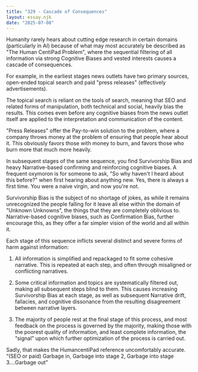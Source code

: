 ```yaml
---
title: "329 - Cascade of Consequences"
layout: essay.njk
date: "2025-07-08"
---
```


Humanity rarely hears about cutting edge research in certain domains (particularly in AI) because of what may most accurately be described as "The Human CentiPad Problem", where the sequential filtering of all information via strong Cognitive Biases and vested interests causes a cascade of consequences.

For example, in the earliest stages news outlets have two primary sources, open-ended topical search and paid "press releases" (effectively advertisements). 

The topical search is reliant on the tools of search, meaning that SEO and related forms of manipulation, both technical and social, heavily bias the results. This comes even before any cognitive biases from the news outlet itself are applied to the interpretation and communication of the content.

"Press Releases" offer the Pay-to-win solution to the problem, where a company throws money at the problem of ensuring that people hear about it. This obviously favors those with money to burn, and favors those who burn more that much more heavily. 

In subsequent stages of the same sequence, you find Survivorship Bias and heavy Narrative-based confirming and reinforcing cognitive biases. A frequent oxymoron is for someone to ask, "So why haven't I heard about this before?" when first hearing about anything new. Yes, there is always a first time. You were a naive virgin, and now you're not.

Survivorship Bias is the subject of no shortage of jokes, as while it remains unrecognized the people falling for it leave all else within the domain of "Unknown Unknowns", the things that they are completely oblivious to. Narrative-based cognitive biases, such as Confirmation Bias, further encourage this, as they offer a far simpler vision of the world and all within it.

Each stage of this sequence inflicts several distinct and severe forms of harm against information:

1. All information is simplified and repackaged to fit some cohesive narrative. This is repeated at each step, and often through misaligned or conflicting narratives.

2. Some critical information and topics are systematically filtered out, making all subsequent steps blind to them. This causes increasing Survivorship Bias at each stage, as well as subsequent Narrative drift, fallacies, and cognitive dissonance from the resulting disagreement between narrative layers.

3. The majority of people rest at the final stage of this process, and most feedback on the process is governed by the majority, making those with the poorest quality of information, and least complete information, the “signal” upon which further optimization of the process is carried out. 

Sadly, that makes the HumancentiPad reference uncomfortably accurate. “(SEO or paid) Garbage in, Garbage into stage 2, Garbage into stage 3….Garbage out”